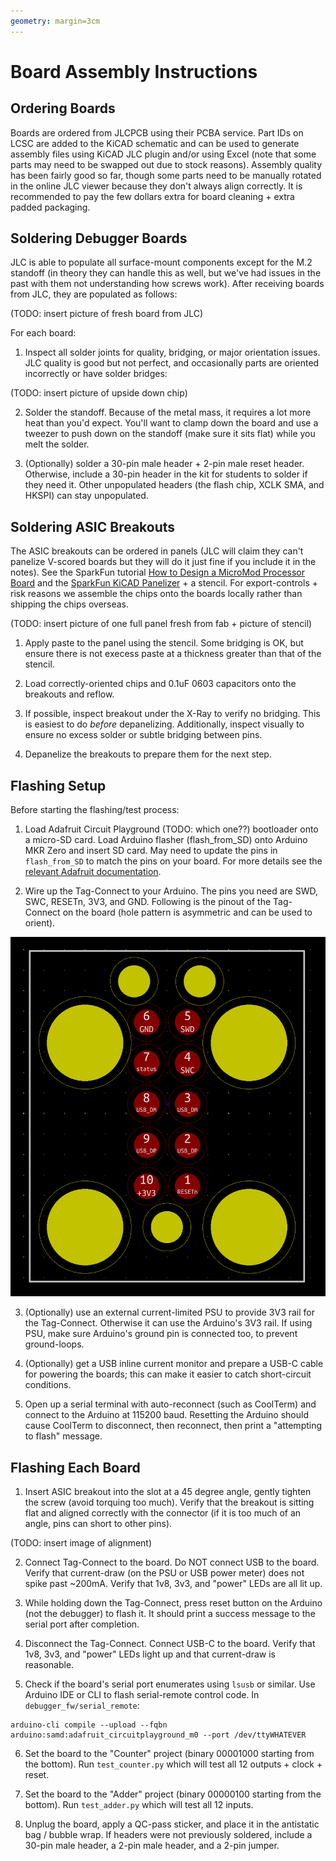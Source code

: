 ```yaml
---
geometry: margin=3cm
---
```


# Board Assembly Instructions

## Ordering Boards

Boards are ordered from JLCPCB using their PCBA service. Part IDs on LCSC are added to the KiCAD schematic and can be used to generate assembly files using KiCAD JLC plugin and/or using Excel (note that some parts may need to be swapped out due to stock reasons). Assembly quality has been fairly good so far, though some parts need to be manually rotated in the online JLC viewer because they don't always align correctly. It is recommended to pay the few dollars extra for board cleaning + extra padded packaging.

## Soldering Debugger Boards

JLC is able to populate all surface-mount components except for the M.2 standoff (in theory they can handle this as well, but we've had issues in the past with them not understanding how screws work). After receiving boards from JLC, they are populated as follows:

(TODO: insert picture of fresh board from JLC)

For each board:

1. Inspect all solder joints for quality, bridging, or major orientation issues. JLC quality is good but not perfect, and occasionally parts are oriented incorrectly or have solder bridges:

(TODO: insert picture of upside down chip)

2. Solder the standoff. Because of the metal mass, it requires a lot more heat than you'd expect. You'll want to clamp down the board and use a tweezer to push down on the standoff (make sure it sits flat) while you melt the solder.

3. (Optionally) solder a 30-pin male header + 2-pin male reset header. Otherwise, include a 30-pin header in the kit for students to solder if they need it. Other unpopulated headers (the flash chip, XCLK SMA, and HKSPI) can stay unpopulated.

## Soldering ASIC Breakouts

The ASIC breakouts can be ordered in panels (JLC will claim they can't panelize V-scored boards but they will do it just fine if you include it in the notes). See the SparkFun tutorial [How to Design a MicroMod Processor Board](https://learn.sparkfun.com/tutorials/designing-with-micromod/all#how-to-design-a-micromod-processor-board) and the [SparkFun KiCAD Panelizer](https://github.com/sparkfun/SparkFun_KiCad_Panelizer) + a stencil. For export-controls + risk reasons we assemble the chips onto the boards locally rather than shipping the chips overseas.

(TODO: insert picture of one full panel fresh from fab + picture of stencil)

1. Apply paste to the panel using the stencil. Some bridging is OK, but ensure there is not execess paste at a thickness greater than that of the stencil.

2. Load correctly-oriented chips and 0.1uF 0603 capacitors onto the breakouts and reflow.

3. If possible, inspect breakout under the X-Ray to verify no bridging. This is easiest to do _before_ depanelizing. Additionally, inspect visually to ensure no excess solder or subtle bridging between pins.

4. Depanelize the breakouts to prepare them for the next step.

## Flashing Setup

Before starting the flashing/test process:

1. Load Adafruit Circuit Playground (TODO: which one??) bootloader onto a micro-SD card. Load Arduino flasher (flash_from_SD) onto Arduino MKR Zero and insert SD card. May need to update the pins in `flash_from_SD` to match the pins on your board. For more details see the [relevant Adafruit documentation](https://learn.adafruit.com/programming-an-m0-using-an-arduino/overview).

2. Wire up the Tag-Connect to your Arduino. The pins you need are SWD, SWC, RESETn, 3V3, and GND. Following is the pinout of the Tag-Connect on the board (hole pattern is asymmetric and can be used to orient).

<img src="imgs/tagconnect.png" width="640">

3. (Optionally) use an external current-limited PSU to provide 3V3 rail for the Tag-Connect. Otherwise it can use the Arduino's 3V3 rail. If using PSU, make sure Arduino's ground pin is connected too, to prevent ground-loops.

4. (Optionally) get a USB inline current monitor and prepare a USB-C cable for powering the boards; this can make it easier to catch short-circuit conditions.

5. Open up a serial terminal with auto-reconnect (such as CoolTerm) and connect to the Arduino at 115200 baud. Resetting the Arduino should cause CoolTerm to disconnect, then reconnect, then print a "attempting to flash" message.

## Flashing Each Board

1. Insert ASIC breakout into the slot at a 45 degree angle, gently tighten the screw (avoid torquing too much). Verify that the breakout is sitting flat and aligned correctly with the connector (if it is too much of an angle, pins can short to other pins).

(TODO: insert image of alignment)

2. Connect Tag-Connect to the board. Do NOT connect USB to the board. Verify that current-draw (on the PSU or USB power meter) does not spike past \~200mA. Verify that 1v8, 3v3, and "power" LEDs are all lit up.

3. While holding down the Tag-Connect, press reset button on the Arduino (not the debugger) to flash it. It should print a success message to the serial port after completion.

4. Disconnect the Tag-Connect. Connect USB-C to the board. Verify that 1v8, 3v3, and "power" LEDs light up and that current-draw is reasonable.

5. Check if the board's serial port enumerates using `lsusb` or similar. Use Arduino IDE or CLI to flash serial-remote control code. In `debugger_fw/serial_remote`:

```
arduino-cli compile --upload --fqbn arduino:samd:adafruit_circuitplayground_m0 --port /dev/ttyWHATEVER
```

6. Set the board to the "Counter" project (binary 00001000 starting from the bottom). Run `test_counter.py` which will test all 12 outputs + clock + reset.

7. Set the board to the "Adder" project (binary 00000100 starting from the bottom). Run `test_adder.py` which will test all 12 inputs.

8. Unplug the board, apply a QC-pass sticker, and place it in the antistatic bag / bubble wrap. If headers were not previously soldered, include a 30-pin male header, a 2-pin male header, and a 2-pin jumper.


